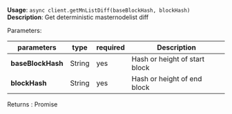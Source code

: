 **Usage**: `async client.getMnListDiff(baseBlockHash, blockHash)`
**Description**: Get deterministic masternodelist diff

Parameters:

| parameters             | type   | required       | Description                                                                                             |
|------------------------|--------|----------------| ------------------------------------------------------------------------------------------------ |
| **baseBlockHash**      | String | yes            | Hash or height of start block |
| **blockHash**          | String | yes            | Hash or height of end block |

Returns : Promise<object>

